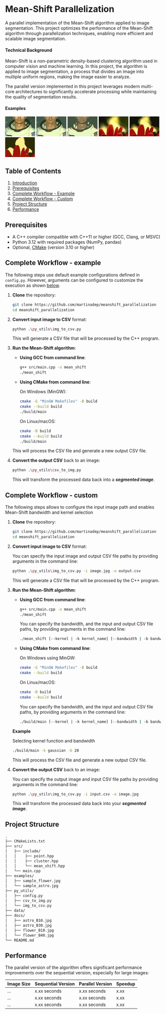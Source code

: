 # Mean-Shift Parallelization
A parallel implementation of the Mean-Shift algorithm applied 
to image segmentation. This project optimizes the performance 
of the Mean-Shift algorithm through parallelization techniques, 
enabling more efficient and scalable image segmentation.

#### Technical Background
Mean-Shift is a non-parametric density-based clustering algorithm 
used in computer vision and machine learning. In this project, the 
algorithm is applied to image segmentation, a process that divides 
an image into multiple uniform regions, making the image easier to analyze.

The parallel version implemented in this project leverages 
modern multi-core architectures to significantly accelerate 
processing while maintaining the quality of segmentation results.

#### Examples
![asto](examples/sample_astro.jpg)
![astoB10](docs/astro_B10.jpg)
![astoB30](docs/astro_B30.jpg)
![flower](examples/sample_flower.jpg)
![flowerB10](docs/flower_B10.jpg)
![flowerB40](docs/flower_B40.jpg)

## Table of Contents

1. [Introduction](#mean-shift-parallelization)
2. [Prerequisites](#prerequisites)
3. [Complete Workflow - Example](#complete-workflow---example)
4. [Complete Workflow - Custom](#complete-workflow---custom)
5. [Project Structure](#project-structure)
6. [Performance](#performance)

## Prerequisites
- A C++ compiler compatible with C++11 or higher (GCC, Clang, or MSVC)
- Python 3.12 with required packages (NumPy, pandas)
- Optional, [CMake](https://cmake.org/download/) (version 3.10 or higher)

## Complete Workflow - example
The following steps use default example configurations defined in `config.py`.
However, arguments can be configured to customize the execution as shown [below](#complete-workflow---custom).

1. **Clone** the repository:

   ```bash
   git clone https://github.com/martinadep/meanshift_parallelization
   cd meanshift_parallelization
   ```

2. **Convert input image to CSV** format:

   ```bash
   python .\py_utils\img_to_csv.py
   ```
  
   This will generate a CSV file that will be processed by the C++ program.

3. **Run the Mean-Shift algorithm**:
   - **Using GCC from command line**:
      
     ```bash
     g++ src/main.cpp -o mean_shift
     ./mean_shift
     ```
     
   - **Using CMake from command line**:
      
      On Windows (MinGW):
     ```bash
     cmake -G "MinGW Makefiles" -B build
     cmake --build build
     ./build/main
     ```

      On Linux/macOS:
     ```bash
     cmake -B build
     cmake --build build
     ./build/main
     ```

   This will process the CSV file and generate a new output CSV file.

4. **Convert the output CSV** back to an image:

   ```bash
   python .\py_utils\csv_to_img.py
   ```

   This will transform the processed data back into a ***segmented image***.


## Complete Workflow - custom
The following steps allows to configure the input image path and enables Mean-Shift bandwidth and kernel selection

1. **Clone** the repository:

   ```bash
   git clone https://github.com/martinadep/meanshift_parallelization
   cd meanshift_parallelization
   ```

2. **Convert input image to CSV** format:

   You can specify the input image and output CSV file paths by providing arguments in the command line:

   ```bash
   python .\py_utils\img_to_csv.py -i image.jpg -o output.csv
   ```

   This will generate a CSV file that will be processed by the C++ program.

3. **Run the Mean-Shift algorithm**:
   - **Using GCC from command line**:
      
     ```bash
     g++ src/main.cpp -o mean_shift
     ./mean_shift
     ```

      You can specify the bandwidth, and the input and output CSV file paths, by providing arguments in the command line:
      ```bash
      ./mean_shift [--kernel | -k kernel_name] [--bandwidth | -b bandwidth] [--input | -i input_csv] [--output | -o output_csv]
      ```
   - **Using CMake from command line**:
      
      On Windows using MinGW:
     ```bash
     cmake -G "MinGW Makefiles" -B build
     cmake --build build
     ```

      On Linux/macOS:
     ```bash
     cmake -B build
     cmake --build build
     ```

      You can specify the bandwidth, and the input and output CSV file paths, by providing arguments in the command line:
      ```bash
      ./build/main [--kernel | -k kernel_name] [--bandwidth | -b bandwidth] [--input | -i input_csv] [--output | -o output_csv]
      ```
   **Example**
   
   Selecting kernel function and bandwidth
   ```bash
   ./build/main -k gaussian -b 20
   ```
   
   This will process the CSV file and generate a new output CSV file.

4. **Convert the output CSV** back to an image:
   
   You can specify the output image and input CSV file paths by providing arguments in the command line:

   ```bash
   python .\py_utils\img_to_csv.py -i input.csv -o image.jpg
   ```

   This will transform the processed data back into your ***segmented image***.

## Project Structure

```
.
├── CMakeLists.txt
├── src/
│   ├── include/
│   │    ├── point.hpp
│   │    ├── cluster.hpp
│   │    └── mean_shift.hpp
│   └── main.cpp
├── examples/
│   ├── sample_flower.jpg
│   └── sample_astro.jpg
├── py_utils/
│   ├── config.py
│   ├── csv_to_img.py
│   └── img_to_csv.py
├── data/
├── docs/
│   ├── astro_B10.jpg
│   ├── astro_B30.jpg
│   ├── flower_B10.jpg
│   └── flower_B40.jpg
└── README.md
```

## Performance

The parallel version of the algorithm offers significant performance improvements over the sequential version, especially for large images:

| Image Size | Sequential Version | Parallel Version | Speedup |
|------------|-------------------|-----------------|---------|
| ...        | x.xx seconds      | x.xx seconds    | x.xx    |
| ...        | x.xx seconds      | x.xx seconds    | x.xx    |
| ...        | x.xx seconds      | x.xx seconds    | x.xx    |
